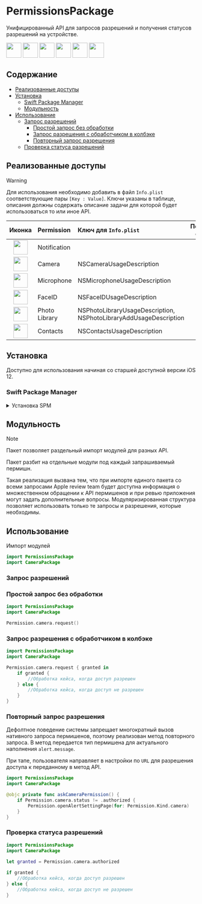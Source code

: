 # PermissionsPackage

Унифицированный API для запросов разрешений и получения статусов разрешений на устройстве.

<p float="left">
    <img src="https://github.com/StasonLV/PermissionsPackage/assets/98527464/7aa48fa0-4529-458f-a187-fb9107bbf9ef" width="40">
    <img src="https://github.com/StasonLV/PermissionsPackage/assets/98527464/63916552-441c-49dd-8295-f11a4dd85770" width="40">
    <img src="https://github.com/StasonLV/PermissionsPackage/assets/98527464/99a8791e-b13d-4d6d-ad96-b9c43d256463" width="40">
    <img src="https://github.com/StasonLV/PermissionsPackage/assets/98527464/df6a957f-fe29-4022-944b-c2d7be628b92" width="40">
    <img src="https://github.com/StasonLV/PermissionsPackage/assets/98527464/0d1d47c1-7d04-4b53-b741-bd99536f6274" width="40">
    <img src="https://github.com/StasonLV/PermissionsPackage/assets/98527464/617500b5-cd41-471f-b132-5072a089d4f2" width="40">
</p>

## Содержание

- [Реализованные доступы](#реализованные-доступы)
- [Установка](#установка)
    - [Swift Package Manager](#swift-package-manager)
    - [Модульность](#модульность)
- [Использование](#использование)
    - [Запрос разрешений](#запрос-разрешений)
        - [Простой запрос без обработки](#простой-запрос-без-обработки)
        - [Запрос разрешения с обработчиком в колбэке](#запрос-разрешения-с-обработчиком-в-колбэке)
        - [Повторный запрос разрешения](#Повторный-запрос-разрешения)
    - [Проверка статуса разрешений](#проверка-статуса-разрешений)

## Реализованные доступы

> [!WARNING]
> Для использования необходимо добавить в файл `Info.plist` соответствующие пары `[Key : Value]`. Ключи указаны в таблице, описания должны содержать описание задачи для которой будет использоваться то или иное API.

| Иконка |  Permission | Ключ для `Info.plist` | Получение статуса | Запрос разрешение |
| :--: | :---------- | :------------------- | :--------: | :----------: |
| <img src="https://github.com/StasonLV/PermissionsPackage/assets/98527464/7aa48fa0-4529-458f-a187-fb9107bbf9ef" width="38"> | Notification | | ✅ | ✅ |
| <img src="https://github.com/StasonLV/PermissionsPackage/assets/98527464/63916552-441c-49dd-8295-f11a4dd85770" width="38"> | Camera | NSCameraUsageDescription | ✅ | ✅ |
| <img src="https://github.com/StasonLV/PermissionsPackage/assets/98527464/99a8791e-b13d-4d6d-ad96-b9c43d256463" width="38"> | Microphone | NSMicrophoneUsageDescription | ✅ | ✅ |
| <img src="https://github.com/StasonLV/PermissionsPackage/assets/98527464/0d1d47c1-7d04-4b53-b741-bd99536f6274" width="38"> | FaceID | NSFaceIDUsageDescription | ✅ | ✅ |
| <img src="https://github.com/StasonLV/PermissionsPackage/assets/98527464/df6a957f-fe29-4022-944b-c2d7be628b92" width="38"> | Photo Library | NSPhotoLibraryUsageDescription, NSPhotoLibraryAddUsageDescription | ✅ | ✅ |
| <img src="https://github.com/StasonLV/PermissionsPackage/assets/98527464/617500b5-cd41-471f-b132-5072a089d4f2" width="38"> | Contacts | NSContactsUsageDescription | ✅ | ✅ |

## Установка

Доступно для использования начиная со старшей доступной версии iOS 12.

### Swift Package Manager

<details><summary>Установка SPM</summary>

В Xcode откройте Project -> `Package Dependencies` -> В нижнем левом углу нажмите *Плюс* и введите `url`:

```
https://github.com/StasonLV/PermissionsPackage
```

После того как пакет найден, нажмите `Add Package` в правом нижнем углу и откроется контекстное меню с выбором необходимых разрешений. Выберете из списка.

</details>

## Модульность

> [!NOTE]
> Пакет позволяет раздельный импорт модулей для разных API.

Пакет разбит на отдельные модули под каждый запрашиваемый пермишн. 

Такая реализация вызвана тем, что при импорте единого пакета со всеми запросами Apple review team будет доступна информация о множественном обращении к API пермишенов и при ревью приложения могут задать дополнительные вопросы.
Модуляризированная структура позволяет использовать только те запросы и разрешения, которые необходимы.

## Использование

Импорт модулей

```swift
import PermissionsPackage
import CameraPackage
```

### Запрос разрешений

### Простой запрос без обработки

```swift
import PermissionsPackage
import CameraPackage

Permission.camera.request()
```

### Запрос разрешения с обработчиком в колбэке

```swift
import PermissionsPackage
import CameraPackage

Permission.camera.request { granted in
    if granted {
        //Обработка кейса, когда доступ разрешен
    } else {
        //Обработка кейса, когда доступ не разрешен
    }
}
```

### Повторный запрос разрешения
Дефолтное поведение системы запрещает многократный вызов нативного запроса пермишенов, поэтому реализован метод повторного запроса. 
В метод передается тип пермишена для актуального наполнения `alert.message`. 

При тапе, пользователя направляет в настройки по `URL` для разрешения доступа к переданному в метод API.

```swift
import PermissionsPackage
import CameraPackage

@objc private func askCameraPermission() {
    if Permission.camera.status != .authorized {
        Permission.openAlertSettingPage(for: Permission.Kind.camera)
    }
}
```

### Проверка статуса разрешений

```swift
import PermissionsPackage
import CameraPackage

let granted = Permission.camera.authorized
    
if granted {
    //Обработка кейса, когда доступ разрешен
} else {
    //Обработка кейса, когда доступ не разрешен
}
```
